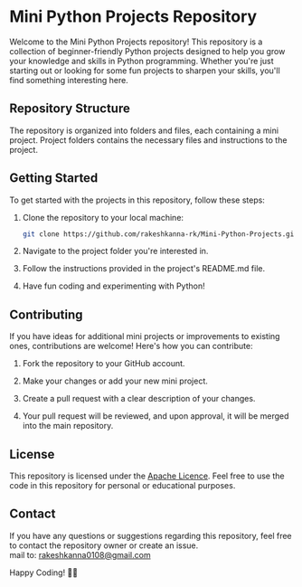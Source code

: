 # Mini Python Projects Repository

Welcome to the Mini Python Projects repository! This repository is a collection of beginner-friendly Python projects designed to help you grow your knowledge and skills in Python programming. Whether you're just starting out or looking for some fun projects to sharpen your skills, you'll find something interesting here.

## Repository Structure

The repository is organized into folders and files, each containing a mini project. Project folders contains the necessary files and instructions to the project.

## Getting Started

To get started with the projects in this repository, follow these steps:

1. Clone the repository to your local machine:

    ```bash
    git clone https://github.com/rakeshkanna-rk/Mini-Python-Projects.git
    ```

2. Navigate to the project folder you're interested in.

3. Follow the instructions provided in the project's README.md file.

4. Have fun coding and experimenting with Python!

## Contributing

If you have ideas for additional mini projects or improvements to existing ones, contributions are welcome! Here's how you can contribute:

1. Fork the repository to your GitHub account.

2. Make your changes or add your new mini project.

3. Create a pull request with a clear description of your changes.

4. Your pull request will be reviewed, and upon approval, it will be merged into the main repository.

## License

This repository is licensed under the [Apache Licence](LICENSE). Feel free to use the code in this repository for personal or educational purposes.

## Contact

If you have any questions or suggestions regarding this repository, feel free to contact the repository owner or create an issue.  
mail to: rakeshkanna0108@gmail.com

Happy Coding! 🐍✨
